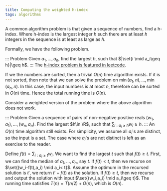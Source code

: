 ```yaml
---
title: Computing the weighted h-index
tags: algorithms
---
```


A common algorithm problem is that given a sequence of numbers, find a h-index. Where h-index is the largest integer $h$ such there are at least $h$ integers in the sequence is at least as large as $h$.

Formally, we have the following problem. 

::: Problem
  Given $a_1,\ldots,a_n$, find the largest $h$, such that $|\set{i \mid a_i\geq h}|\geq h$. 
:::
The [h-index problem is featured in leetcode](https://leetcode.com/problems/h-index/description/).

If we the numbers are sorted, then a trivial $O(n)$ time algorithm exists. If it is not sorted, then note that we can solve the problem on $\min(a_1,n),\ldots,\min(a_n,n)$. In this case, the input numbers is at most $n$, therefore can be sorted in $O(n)$ time. Hence the total running time is $O(n)$.

Consider a weighted version of the problem where the above algorithm does not work.

::: Problem
  Given a sequence of pairs of non-negative positive reals $(w_1,a_1),\ldots,(w_n,a_n)$. Find the largest $h\in \R$, such that $\sum_{i:a_i\geq h} w_i \geq h$.
:::
An $O(n)$ time algorithm still exists. 
For simplicity, we assume all $a_i$'s are distinct, so the input is a set. The case where $a_i$'s are not distinct is left as an exercise to the reader.

Define $f(t) = \sum_{i:a_i\geq t} w_i$. We want to find the largest $t$ such that $f(t)\geq t$. First, we can find the median of $a_1,\ldots,a_n$, say $t$. 
If $f(t) < t$, then we recurse on $\set{(w_i-f(t),a_i) \mid a_i< t}$. Assume the optimum in the recursed solution is $t'$, we return $t'+f(t)$ as the solution.
If $f(t)\geq t$, then we recurse and output the solution with input $\set{(w_i,a_i) \mid a_i\geq t}$.
The running time satisfies $T(n)=T(n/2)+O(n)$, which is $O(n)$.
